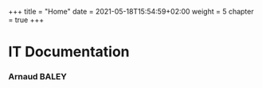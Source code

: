 +++
title = "Home"
date = 2021-05-18T15:54:59+02:00
weight = 5
chapter = true
+++

# IT Documentation

### Arnaud BALEY